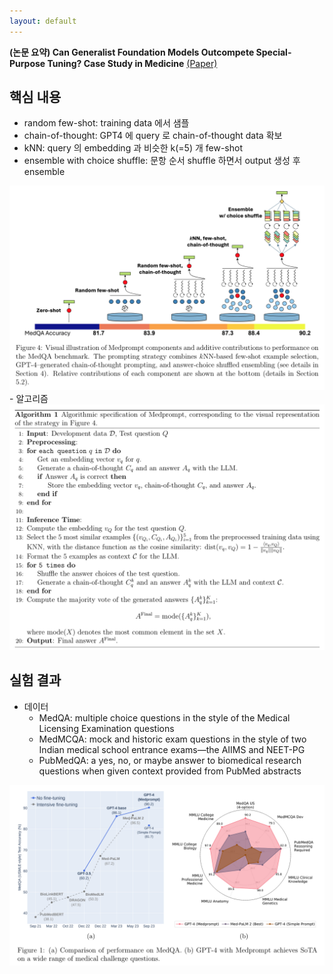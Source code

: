 ```yaml
---
layout: default
---
```


**(논문 요약) Can Generalist Foundation Models Outcompete Special-Purpose Tuning? Case Study in Medicine** [(Paper)](https://arxiv.org/pdf/2311.16452)

## 핵심 내용
- random few-shot: training data 에서 샘플
- chain-of-thought: GPT4 에 query 로 chain-of-thought data 확보
- kNN: query 의 embedding 과 비슷한 k(=5) 개 few-shot
- ensemble with choice shuffle: 문항 순서 shuffle 하면서 output 생성 후 ensemble
<img src="./data/papers/medprompt/concept.png" width="800" />
- 알고리즘  
<img src="./data/papers/medprompt/algorithm.png" width="800" />


## 실험 결과
- 데이터
   - MedQA: multiple choice questions in the style of the Medical Licensing Examination questions
   - MedMCQA: mock and historic exam questions in the style of two Indian medical school entrance exams—the AIIMS and NEET-PG
   - PubMedQA: a yes, no, or maybe answer to biomedical research questions when given context provided from PubMed abstracts
<img src="./data/papers/medprompt/result.png" width="800" />
